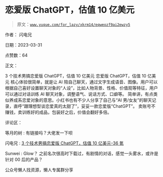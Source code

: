 # 恋爱版 ChatGPT，估值 10 亿美元

> 原文：[`www.yuque.com/for_lazy/xkrm14/eqweozf9ai2ewzy5`](https://www.yuque.com/for_lazy/xkrm14/eqweozf9ai2ewzy5)



作者： 闪电兄



日期：2023-03-31



点赞数：64

<ne-card data-card-name="hr" data-card-type="block" id="e6oaX" data-event-boundary="card">

正文：



3 个技术男搞恋爱版 ChatGPT，估值 10 亿美元 恋爱版 ChatGPT，估值 10 亿美元 核心体验很简单，就是让 AI 陪自己聊天，通过文字生成语音、图像。用户可以根据自己喜好设置聊天对象的“人设”，比如人物背景、性格、价值观等特征，用户可以通过对话训练 AI 聊天对象，调整语气、说话方式、口癖等。 简单讲，有点类似养成系恋爱对象的意思。小红书也有不少人分享了自己与“AI 男/女友”的聊天记录，直呼“跟理想型谈恋爱真的太甜了”，妥妥一款恋爱版“ChatGPT”。 卖账号不赚钱，卖训练好的成品，包装好之后，价值会翻好多倍。

<ne-card data-card-name="hr" data-card-type="block" id="zufaR" data-event-boundary="card">

评论区：



等月的树 : 有链接吗？大佬发一下呗



闪电兄 : [3 个技术男搞恋爱版 ChatGPT，估值 10 亿美元-36 氪](https://36kr.com/p/2193677723633797)



Sunwei : Glow？ 之前名次很高时下载过，有剧情的对话，感觉一头雾水，或许是针对 00 后的产品？

<ne-card data-card-name="hr" data-card-type="block" id="KRuoJ" data-event-boundary="card">

公众号懒人找资源，懒人专属群分享

</ne-card></ne-card></ne-card>